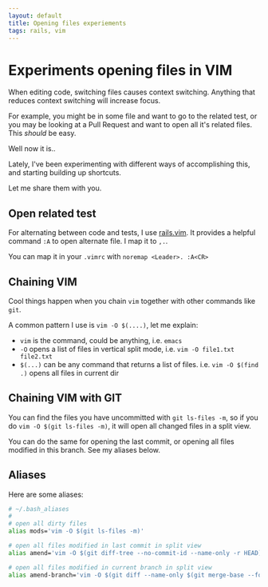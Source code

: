 ```yaml
---
layout: default
title: Opening files experiements
tags: rails, vim
---
```


# Experiments opening files in VIM

When editing code, switching files causes context switching. Anything that reduces context switching will increase focus.

For example, you might be in some file and want to go to the related test, or you may be looking at a Pull Request and want to open all it's related files. This *should* be easy.

Well now it is..

Lately, I've been experimenting with different ways of accomplishing this, and starting building up shortcuts.

Let me share them with you.

## Open related test

For alternating between code and tests, I use [rails.vim](https://github.com/tpope/vim-rails). It provides a helpful command `:A` to open alternate file. I map it to `,.`.

You can map it in your `.vimrc` with `noremap <Leader>. :A<CR>`

## Chaining VIM

Cool things happen when you chain `vim` together with other commands like `git`.

A common pattern I use is `vim -O $(....)`, let me explain:

  - `vim` is the command, could be anything, i.e. `emacs`
  - `-O` opens a list of files in vertical split mode, i.e. `vim -O file1.txt file2.txt`
  - `$(...)` can be any command that returns a list of files. i.e. `vim -O $(find .)` opens all files in current dir

## Chaining VIM with GIT

You can find the files you have uncommitted with `git ls-files -m`, so if you do `vim -O $(git ls-files -m)`, it will open all changed files in a split view.

You can do the same for opening the last commit, or opening all files modified in this branch. See my aliases below.

## Aliases

Here are some aliases:

```bash
# ~/.bash_aliases
#
# open all dirty files
alias mods='vim -O $(git ls-files -m)'

# open all files modified in last commit in split view
alias amend='vim -O $(git diff-tree --no-commit-id --name-only -r HEAD)'

# open all files modified in current branch in split view
alias amend-branch='vim -O $(git diff --name-only $(git merge-base --fork-point origin/master)..)'
```
